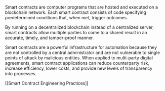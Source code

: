 Smart contracts are computer programs that are hosted and executed on a blockchain network. Each smart contract consists of code specifying predetermined conditions that, when met, trigger outcomes.

By running on a decentralized blockchain instead of a centralized server, smart contracts allow multiple parties to come to a shared result in an accurate, timely, and tamper-proof manner.

Smart contracts are a powerful infrastructure for automation because they are not controlled by a central administrator and are not vulnerable to single points of attack by malicious entities. When applied to multi-party digital agreements, smart contract applications can reduce counterparty risk, increase efficiency, lower costs, and provide new levels of transparency into processes.

[[Smart Contract Engineering Practices]]